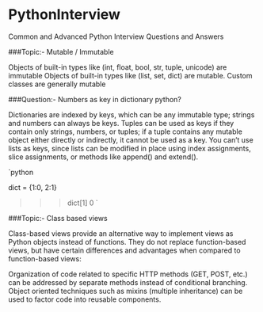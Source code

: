# PythonInterview
Common and Advanced Python Interview Questions and Answers

###Topic:- Mutable / Immutable 

Objects of built-in types like (int, float, bool, str, tuple, unicode) are immutable
Objects of built-in types like (list, set, dict) are mutable. Custom classes are generally mutable

###Question:- Numbers as key in dictionary python? 

Dictionaries are indexed by keys, which can be any immutable type; strings and numbers can always be keys. Tuples can be used as keys if they contain only strings, numbers, or tuples; if a tuple contains any mutable object either directly or indirectly, it cannot be used as a key. You can’t use lists as keys, since lists can be modified in place using index assignments, slice assignments, or methods like append() and extend().

`python

dict = {1:0, 2:1}
>>> dict[1]
0
`

###Topic:- Class based views

Class-based views provide an alternative way to implement views as Python objects instead of functions. They do not replace function-based views, but have certain differences and advantages when compared to function-based views:

Organization of code related to specific HTTP methods (GET, POST, etc.) can be addressed by separate methods instead of conditional branching.
Object oriented techniques such as mixins (multiple inheritance) can be used to factor code into reusable components.

